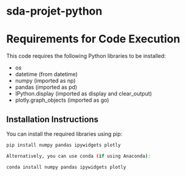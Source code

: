 # sda-projet-python
# Requirements for Code Execution

This code requires the following Python libraries to be installed:

- os
- datetime (from datetime)
- numpy (imported as np)
- pandas (imported as pd)
- IPython.display (imported as display and clear_output)
- plotly.graph_objects (imported as go)

## Installation Instructions

You can install the required libraries using pip:

```bash
pip install numpy pandas ipywidgets plotly

Alternatively, you can use conda (if using Anaconda):

conda install numpy pandas ipywidgets plotly
